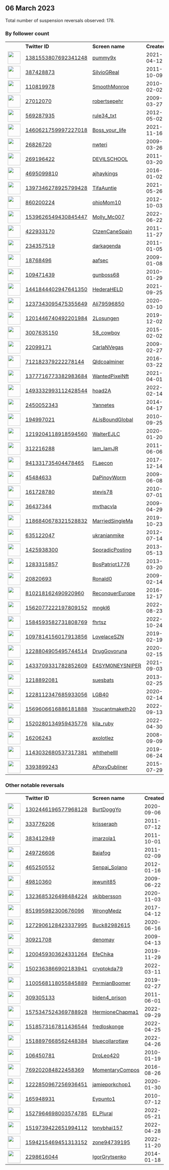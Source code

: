 
## 06 March 2023
Total number of suspension reversals observed: 178.

### By follower count
<table><tr><th></th><th align="left">Twitter ID</th><th align="left">Screen name</th>
<th align="left">Created</th><th align="left">Status</th><th align="left">Suspended</th><th align="left">Followers</th>
<tr><td><a href="https://pbs.twimg.com/profile_images/1632762549950115843/-KSPG2l4_normal.jpg"><img src="https://pbs.twimg.com/profile_images/1632762549950115843/-KSPG2l4_normal.jpg" width="40px" height="40px" align="center"/></a></td><td><a href="https://twitter.com/intent/user?user_id=1381553807692341248">1381553807692341248</a></td><td><a href="https://twitter.com/pummy9x">pummy9x</a></td><td>2021-04-12</td><td align="center"></td><td>2023-02-18</td><td>125955</td></tr>
<tr><td><a href="https://pbs.twimg.com/profile_images/1637136079483555840/U4n7-tBM_normal.jpg"><img src="https://pbs.twimg.com/profile_images/1637136079483555840/U4n7-tBM_normal.jpg" width="40px" height="40px" align="center"/></a></td><td><a href="https://twitter.com/intent/user?user_id=387428873">387428873</a></td><td><a href="https://twitter.com/SilvioGReal">SilvioGReal</a></td><td>2011-10-09</td><td align="center"></td><td>2023-02-27</td><td>111000</td></tr>
<tr><td><a href="https://pbs.twimg.com/profile_images/1466997339025985540/XYpN6c1B_normal.jpg"><img src="https://pbs.twimg.com/profile_images/1466997339025985540/XYpN6c1B_normal.jpg" width="40px" height="40px" align="center"/></a></td><td><a href="https://twitter.com/intent/user?user_id=110819978">110819978</a></td><td><a href="https://twitter.com/SmoothMonroe">SmoothMonroe</a></td><td>2010-02-02</td><td align="center"></td><td>2022-07-06</td><td>36590</td></tr>
<tr><td><a href="https://pbs.twimg.com/profile_images/1420975744377708547/u5IPoJ4L_normal.jpg"><img src="https://pbs.twimg.com/profile_images/1420975744377708547/u5IPoJ4L_normal.jpg" width="40px" height="40px" align="center"/></a></td><td><a href="https://twitter.com/intent/user?user_id=27012070">27012070</a></td><td><a href="https://twitter.com/robertsepehr">robertsepehr</a></td><td>2009-03-27</td><td align="center"></td><td>2023-01-17</td><td>25277</td></tr>
<tr><td><a href="https://pbs.twimg.com/profile_images/552238980247191552/jwiF6Zvu_normal.png"><img src="https://pbs.twimg.com/profile_images/552238980247191552/jwiF6Zvu_normal.png" width="40px" height="40px" align="center"/></a></td><td><a href="https://twitter.com/intent/user?user_id=569287935">569287935</a></td><td><a href="https://twitter.com/rule34_txt">rule34_txt</a></td><td>2012-05-02</td><td align="center"></td><td>2023-03-01</td><td>25223</td></tr>
<tr><td><a href="https://pbs.twimg.com/profile_images/1505132163024445443/P_muFrIf_normal.jpg"><img src="https://pbs.twimg.com/profile_images/1505132163024445443/P_muFrIf_normal.jpg" width="40px" height="40px" align="center"/></a></td><td><a href="https://twitter.com/intent/user?user_id=1460621759997227018">1460621759997227018</a></td><td><a href="https://twitter.com/Boss_your_life">Boss_your_life</a></td><td>2021-11-16</td><td align="center"></td><td>2023-02-27</td><td>15193</td></tr>
<tr><td><a href="https://pbs.twimg.com/profile_images/1642744045079498752/gaeUuEYW_normal.jpg"><img src="https://pbs.twimg.com/profile_images/1642744045079498752/gaeUuEYW_normal.jpg" width="40px" height="40px" align="center"/></a></td><td><a href="https://twitter.com/intent/user?user_id=26826720">26826720</a></td><td><a href="https://twitter.com/nwteri">nwteri</a></td><td>2009-03-26</td><td align="center">🔒</td><td>2022-11-08</td><td>7165</td></tr>
<tr><td><a href="https://pbs.twimg.com/profile_images/1539052483292561409/Ibur6d9m_normal.jpg"><img src="https://pbs.twimg.com/profile_images/1539052483292561409/Ibur6d9m_normal.jpg" width="40px" height="40px" align="center"/></a></td><td><a href="https://twitter.com/intent/user?user_id=269196422">269196422</a></td><td><a href="https://twitter.com/DEVILSCHOOL">DEVILSCHOOL</a></td><td>2011-03-20</td><td align="center"></td><td>2022-08-02</td><td>6461</td></tr>
<tr><td><a href="https://pbs.twimg.com/profile_images/1633961022431133699/aqYzOLZT_normal.jpg"><img src="https://pbs.twimg.com/profile_images/1633961022431133699/aqYzOLZT_normal.jpg" width="40px" height="40px" align="center"/></a></td><td><a href="https://twitter.com/intent/user?user_id=4695099810">4695099810</a></td><td><a href="https://twitter.com/ajhaykings">ajhaykings</a></td><td>2016-01-02</td><td align="center"></td><td>2022-10-15</td><td>4376</td></tr>
<tr><td><a href="https://pbs.twimg.com/profile_images/1591815209940811776/BFxDNrfZ_normal.jpg"><img src="https://pbs.twimg.com/profile_images/1591815209940811776/BFxDNrfZ_normal.jpg" width="40px" height="40px" align="center"/></a></td><td><a href="https://twitter.com/intent/user?user_id=1397346278925799428">1397346278925799428</a></td><td><a href="https://twitter.com/TifaAuntie">TifaAuntie</a></td><td>2021-05-26</td><td align="center"></td><td>2022-12-13</td><td>4127</td></tr>
<tr><td><a href="https://pbs.twimg.com/profile_images/1632977988605165569/pHyWj-hE_normal.jpg"><img src="https://pbs.twimg.com/profile_images/1632977988605165569/pHyWj-hE_normal.jpg" width="40px" height="40px" align="center"/></a></td><td><a href="https://twitter.com/intent/user?user_id=860200224">860200224</a></td><td><a href="https://twitter.com/ohioMom10">ohioMom10</a></td><td>2012-10-03</td><td align="center"></td><td></td><td>2833</td></tr>
<tr><td><a href="https://pbs.twimg.com/profile_images/1629244815492759553/nUZSl_4w_normal.jpg"><img src="https://pbs.twimg.com/profile_images/1629244815492759553/nUZSl_4w_normal.jpg" width="40px" height="40px" align="center"/></a></td><td><a href="https://twitter.com/intent/user?user_id=1539626549430845447">1539626549430845447</a></td><td><a href="https://twitter.com/Molly_Mc007">Molly_Mc007</a></td><td>2022-06-22</td><td align="center">🔒👋</td><td>2023-03-09</td><td>2739</td></tr>
<tr><td><a href="https://pbs.twimg.com/profile_images/1503985221909323780/OKmewyCy_normal.jpg"><img src="https://pbs.twimg.com/profile_images/1503985221909323780/OKmewyCy_normal.jpg" width="40px" height="40px" align="center"/></a></td><td><a href="https://twitter.com/intent/user?user_id=422933170">422933170</a></td><td><a href="https://twitter.com/CtzenCaneSpain">CtzenCaneSpain</a></td><td>2011-11-27</td><td align="center"></td><td>2022-03-31</td><td>2407</td></tr>
<tr><td><a href="https://pbs.twimg.com/profile_images/1118899511882080256/gqkUCFfB_normal.png"><img src="https://pbs.twimg.com/profile_images/1118899511882080256/gqkUCFfB_normal.png" width="40px" height="40px" align="center"/></a></td><td><a href="https://twitter.com/intent/user?user_id=234357519">234357519</a></td><td><a href="https://twitter.com/darkagenda">darkagenda</a></td><td>2011-01-05</td><td align="center"></td><td>2022-07-15</td><td>2257</td></tr>
<tr><td><a href="https://pbs.twimg.com/profile_images/112170869/sun_normal.jpg"><img src="https://pbs.twimg.com/profile_images/112170869/sun_normal.jpg" width="40px" height="40px" align="center"/></a></td><td><a href="https://twitter.com/intent/user?user_id=18768496">18768496</a></td><td><a href="https://twitter.com/aafsec">aafsec</a></td><td>2009-01-08</td><td align="center"></td><td></td><td>2191</td></tr>
<tr><td><a href="https://pbs.twimg.com/profile_images/1626575143416758273/6CAxHx3s_normal.jpg"><img src="https://pbs.twimg.com/profile_images/1626575143416758273/6CAxHx3s_normal.jpg" width="40px" height="40px" align="center"/></a></td><td><a href="https://twitter.com/intent/user?user_id=109471439">109471439</a></td><td><a href="https://twitter.com/gunboss68">gunboss68</a></td><td>2010-01-29</td><td align="center"></td><td>2023-03-05</td><td>2091</td></tr>
<tr><td><a href="https://pbs.twimg.com/profile_images/1573946891871473664/sXJ_HfB2_normal.jpg"><img src="https://pbs.twimg.com/profile_images/1573946891871473664/sXJ_HfB2_normal.jpg" width="40px" height="40px" align="center"/></a></td><td><a href="https://twitter.com/intent/user?user_id=1441844402947641350">1441844402947641350</a></td><td><a href="https://twitter.com/HederaHELD">HederaHELD</a></td><td>2021-09-25</td><td align="center"></td><td>2023-02-14</td><td>1994</td></tr>
<tr><td><a href="https://pbs.twimg.com/profile_images/1374738807342383105/o1p1qwM0_normal.jpg"><img src="https://pbs.twimg.com/profile_images/1374738807342383105/o1p1qwM0_normal.jpg" width="40px" height="40px" align="center"/></a></td><td><a href="https://twitter.com/intent/user?user_id=1237343095475355649">1237343095475355649</a></td><td><a href="https://twitter.com/Ali79596850">Ali79596850</a></td><td>2020-03-10</td><td align="center"></td><td></td><td>1911</td></tr>
<tr><td><a href="https://pbs.twimg.com/profile_images/1377734165563650050/Qqhs0u7a_normal.jpg"><img src="https://pbs.twimg.com/profile_images/1377734165563650050/Qqhs0u7a_normal.jpg" width="40px" height="40px" align="center"/></a></td><td><a href="https://twitter.com/intent/user?user_id=1201446740492201984">1201446740492201984</a></td><td><a href="https://twitter.com/2Losungen">2Losungen</a></td><td>2019-12-02</td><td align="center"></td><td>2023-02-27</td><td>1882</td></tr>
<tr><td><a href="https://pbs.twimg.com/profile_images/1386352058589122562/Dnrgv6gp_normal.jpg"><img src="https://pbs.twimg.com/profile_images/1386352058589122562/Dnrgv6gp_normal.jpg" width="40px" height="40px" align="center"/></a></td><td><a href="https://twitter.com/intent/user?user_id=3007635150">3007635150</a></td><td><a href="https://twitter.com/58_cowboy">58_cowboy</a></td><td>2015-02-02</td><td align="center"></td><td>2023-02-24</td><td>1735</td></tr>
<tr><td><a href="https://pbs.twimg.com/profile_images/1543011474800447488/XfP-LDUP_normal.jpg"><img src="https://pbs.twimg.com/profile_images/1543011474800447488/XfP-LDUP_normal.jpg" width="40px" height="40px" align="center"/></a></td><td><a href="https://twitter.com/intent/user?user_id=22099171">22099171</a></td><td><a href="https://twitter.com/CarlaNVegas">CarlaNVegas</a></td><td>2009-02-27</td><td align="center"></td><td>2022-09-19</td><td>1674</td></tr>
<tr><td><a href="https://pbs.twimg.com/profile_images/1094932895330783235/JWQw3vaP_normal.jpg"><img src="https://pbs.twimg.com/profile_images/1094932895330783235/JWQw3vaP_normal.jpg" width="40px" height="40px" align="center"/></a></td><td><a href="https://twitter.com/intent/user?user_id=712182379222278144">712182379222278144</a></td><td><a href="https://twitter.com/Qldcoalminer">Qldcoalminer</a></td><td>2016-03-22</td><td align="center"></td><td></td><td>1627</td></tr>
<tr><td><a href="https://pbs.twimg.com/profile_images/1631677898359812096/GotEmNqm_normal.jpg"><img src="https://pbs.twimg.com/profile_images/1631677898359812096/GotEmNqm_normal.jpg" width="40px" height="40px" align="center"/></a></td><td><a href="https://twitter.com/intent/user?user_id=1377716773382983684">1377716773382983684</a></td><td><a href="https://twitter.com/WantedPixelNft">WantedPixelNft</a></td><td>2021-04-01</td><td align="center"></td><td></td><td>1584</td></tr>
<tr><td><a href="https://pbs.twimg.com/profile_images/1545053991985328128/cFArj8BO_normal.jpg"><img src="https://pbs.twimg.com/profile_images/1545053991985328128/cFArj8BO_normal.jpg" width="40px" height="40px" align="center"/></a></td><td><a href="https://twitter.com/intent/user?user_id=1493332993112428544">1493332993112428544</a></td><td><a href="https://twitter.com/hoad2A">hoad2A</a></td><td>2022-02-14</td><td align="center"></td><td>2023-02-15</td><td>1542</td></tr>
<tr><td><a href="https://pbs.twimg.com/profile_images/1072455408546131968/6NYjfI5M_normal.jpg"><img src="https://pbs.twimg.com/profile_images/1072455408546131968/6NYjfI5M_normal.jpg" width="40px" height="40px" align="center"/></a></td><td><a href="https://twitter.com/intent/user?user_id=2450052343">2450052343</a></td><td><a href="https://twitter.com/Yannetes">Yannetes</a></td><td>2014-04-17</td><td align="center"></td><td>2022-06-09</td><td>1532</td></tr>
<tr><td><a href="https://pbs.twimg.com/profile_images/1310377192996642822/tTqz3ndy_normal.jpg"><img src="https://pbs.twimg.com/profile_images/1310377192996642822/tTqz3ndy_normal.jpg" width="40px" height="40px" align="center"/></a></td><td><a href="https://twitter.com/intent/user?user_id=194997021">194997021</a></td><td><a href="https://twitter.com/ALisBoundGlobal">ALisBoundGlobal</a></td><td>2010-09-25</td><td align="center"></td><td>2022-04-05</td><td>1517</td></tr>
<tr><td><a href="https://pbs.twimg.com/profile_images/1250161448904507395/KIsH7Ptz_normal.jpg"><img src="https://pbs.twimg.com/profile_images/1250161448904507395/KIsH7Ptz_normal.jpg" width="40px" height="40px" align="center"/></a></td><td><a href="https://twitter.com/intent/user?user_id=1219204118918594560">1219204118918594560</a></td><td><a href="https://twitter.com/WalterEJLC">WalterEJLC</a></td><td>2020-01-20</td><td align="center"></td><td>2022-05-01</td><td>1511</td></tr>
<tr><td><a href="https://pbs.twimg.com/profile_images/1641029306632511488/bMAzLwHW_normal.jpg"><img src="https://pbs.twimg.com/profile_images/1641029306632511488/bMAzLwHW_normal.jpg" width="40px" height="40px" align="center"/></a></td><td><a href="https://twitter.com/intent/user?user_id=312216288">312216288</a></td><td><a href="https://twitter.com/Iam_IamJR">Iam_IamJR</a></td><td>2011-06-06</td><td align="center"></td><td>2022-07-17</td><td>1462</td></tr>
<tr><td><a href="https://pbs.twimg.com/profile_images/1526146177472905216/Dn6XHWkI_normal.jpg"><img src="https://pbs.twimg.com/profile_images/1526146177472905216/Dn6XHWkI_normal.jpg" width="40px" height="40px" align="center"/></a></td><td><a href="https://twitter.com/intent/user?user_id=941331735404478465">941331735404478465</a></td><td><a href="https://twitter.com/FLaecon">FLaecon</a></td><td>2017-12-14</td><td align="center"></td><td>2022-06-01</td><td>1275</td></tr>
<tr><td><a href="https://pbs.twimg.com/profile_images/1487456754879594497/RjfNyUOG_normal.jpg"><img src="https://pbs.twimg.com/profile_images/1487456754879594497/RjfNyUOG_normal.jpg" width="40px" height="40px" align="center"/></a></td><td><a href="https://twitter.com/intent/user?user_id=45484633">45484633</a></td><td><a href="https://twitter.com/DaPinoyWorm">DaPinoyWorm</a></td><td>2009-06-08</td><td align="center"></td><td>2022-07-23</td><td>1244</td></tr>
<tr><td><a href="https://pbs.twimg.com/profile_images/1353770443866574848/w2XX7XZA_normal.jpg"><img src="https://pbs.twimg.com/profile_images/1353770443866574848/w2XX7XZA_normal.jpg" width="40px" height="40px" align="center"/></a></td><td><a href="https://twitter.com/intent/user?user_id=161728780">161728780</a></td><td><a href="https://twitter.com/stevis78">stevis78</a></td><td>2010-07-01</td><td align="center"></td><td></td><td>1214</td></tr>
<tr><td><a href="https://pbs.twimg.com/profile_images/1636179039873294337/50-rdlrD_normal.jpg"><img src="https://pbs.twimg.com/profile_images/1636179039873294337/50-rdlrD_normal.jpg" width="40px" height="40px" align="center"/></a></td><td><a href="https://twitter.com/intent/user?user_id=36437344">36437344</a></td><td><a href="https://twitter.com/mvthacvla">mvthacvla</a></td><td>2009-04-29</td><td align="center"></td><td>2023-02-07</td><td>1138</td></tr>
<tr><td><a href="https://pbs.twimg.com/profile_images/1632786429305667584/GIxxfd6v_normal.jpg"><img src="https://pbs.twimg.com/profile_images/1632786429305667584/GIxxfd6v_normal.jpg" width="40px" height="40px" align="center"/></a></td><td><a href="https://twitter.com/intent/user?user_id=1186840678321528832">1186840678321528832</a></td><td><a href="https://twitter.com/MarriedSingleMa">MarriedSingleMa</a></td><td>2019-10-23</td><td align="center"></td><td></td><td>1062</td></tr>
<tr><td><a href="https://pbs.twimg.com/profile_images/1594837183403286530/jpyxOPmR_normal.jpg"><img src="https://pbs.twimg.com/profile_images/1594837183403286530/jpyxOPmR_normal.jpg" width="40px" height="40px" align="center"/></a></td><td><a href="https://twitter.com/intent/user?user_id=635122047">635122047</a></td><td><a href="https://twitter.com/ukranianmike">ukranianmike</a></td><td>2012-07-14</td><td align="center">👋</td><td>2022-12-21</td><td>1024</td></tr>
<tr><td><a href="https://pbs.twimg.com/profile_images/1632792976484098048/UaO5pXSl_normal.jpg"><img src="https://pbs.twimg.com/profile_images/1632792976484098048/UaO5pXSl_normal.jpg" width="40px" height="40px" align="center"/></a></td><td><a href="https://twitter.com/intent/user?user_id=1425938300">1425938300</a></td><td><a href="https://twitter.com/SporadicPosting">SporadicPosting</a></td><td>2013-05-13</td><td align="center"></td><td>2022-11-06</td><td>1020</td></tr>
<tr><td><a href="https://pbs.twimg.com/profile_images/1541072225431863297/odFyacmF_normal.jpg"><img src="https://pbs.twimg.com/profile_images/1541072225431863297/odFyacmF_normal.jpg" width="40px" height="40px" align="center"/></a></td><td><a href="https://twitter.com/intent/user?user_id=1283315857">1283315857</a></td><td><a href="https://twitter.com/BosPatriot1776">BosPatriot1776</a></td><td>2013-03-20</td><td align="center"></td><td>2022-07-14</td><td>917</td></tr>
<tr><td><a href="https://pbs.twimg.com/profile_images/1307370845027930116/jKAmPnt__normal.jpg"><img src="https://pbs.twimg.com/profile_images/1307370845027930116/jKAmPnt__normal.jpg" width="40px" height="40px" align="center"/></a></td><td><a href="https://twitter.com/intent/user?user_id=20820693">20820693</a></td><td><a href="https://twitter.com/Ronald0">Ronald0</a></td><td>2009-02-14</td><td align="center"></td><td>2022-04-24</td><td>913</td></tr>
<tr><td><a href="https://pbs.twimg.com/profile_images/1086223882279890944/c392_0Ad_normal.jpg"><img src="https://pbs.twimg.com/profile_images/1086223882279890944/c392_0Ad_normal.jpg" width="40px" height="40px" align="center"/></a></td><td><a href="https://twitter.com/intent/user?user_id=810218162490920960">810218162490920960</a></td><td><a href="https://twitter.com/ReconquerEurope">ReconquerEurope</a></td><td>2016-12-17</td><td align="center"></td><td></td><td>905</td></tr>
<tr><td><a href="https://pbs.twimg.com/profile_images/1562201767579791370/4HFGTbk1_normal.jpg"><img src="https://pbs.twimg.com/profile_images/1562201767579791370/4HFGTbk1_normal.jpg" width="40px" height="40px" align="center"/></a></td><td><a href="https://twitter.com/intent/user?user_id=1562077222197809152">1562077222197809152</a></td><td><a href="https://twitter.com/mngkl6">mngkl6</a></td><td>2022-08-23</td><td align="center"></td><td>2023-02-26</td><td>873</td></tr>
<tr><td><a href="https://pbs.twimg.com/profile_images/1641615169380810752/WaIlhMfW_normal.jpg"><img src="https://pbs.twimg.com/profile_images/1641615169380810752/WaIlhMfW_normal.jpg" width="40px" height="40px" align="center"/></a></td><td><a href="https://twitter.com/intent/user?user_id=1584593582731808769">1584593582731808769</a></td><td><a href="https://twitter.com/fhrtsz">fhrtsz</a></td><td>2022-10-24</td><td align="center"></td><td>2022-11-23</td><td>853</td></tr>
<tr><td><a href="https://pbs.twimg.com/profile_images/1604938575996395526/NwvludST_normal.jpg"><img src="https://pbs.twimg.com/profile_images/1604938575996395526/NwvludST_normal.jpg" width="40px" height="40px" align="center"/></a></td><td><a href="https://twitter.com/intent/user?user_id=1097814156017913856">1097814156017913856</a></td><td><a href="https://twitter.com/LovelaceSZN">LovelaceSZN</a></td><td>2019-02-19</td><td align="center"></td><td>2023-02-23</td><td>798</td></tr>
<tr><td><a href="https://pbs.twimg.com/profile_images/1229064272472240134/bzv6Wdqg_normal.jpg"><img src="https://pbs.twimg.com/profile_images/1229064272472240134/bzv6Wdqg_normal.jpg" width="40px" height="40px" align="center"/></a></td><td><a href="https://twitter.com/intent/user?user_id=1228804905495744514">1228804905495744514</a></td><td><a href="https://twitter.com/DrugGovoruna">DrugGovoruna</a></td><td>2020-02-15</td><td align="center"></td><td>2022-09-26</td><td>798</td></tr>
<tr><td><a href="https://pbs.twimg.com/profile_images/1588828633795203072/sJ2UuZum_normal.jpg"><img src="https://pbs.twimg.com/profile_images/1588828633795203072/sJ2UuZum_normal.jpg" width="40px" height="40px" align="center"/></a></td><td><a href="https://twitter.com/intent/user?user_id=1433709331782852609">1433709331782852609</a></td><td><a href="https://twitter.com/E4SYM0NEYSNIPER">E4SYM0NEYSNIPER</a></td><td>2021-09-03</td><td align="center"></td><td>2022-11-13</td><td>796</td></tr>
<tr><td><a href="https://pbs.twimg.com/profile_images/1456747143415443462/dsQXt9u-_normal.jpg"><img src="https://pbs.twimg.com/profile_images/1456747143415443462/dsQXt9u-_normal.jpg" width="40px" height="40px" align="center"/></a></td><td><a href="https://twitter.com/intent/user?user_id=1218892081">1218892081</a></td><td><a href="https://twitter.com/suesbats">suesbats</a></td><td>2013-02-25</td><td align="center"></td><td>2022-07-16</td><td>783</td></tr>
<tr><td><a href="https://pbs.twimg.com/profile_images/1410884637174403072/hkEIC5UE_normal.jpg"><img src="https://pbs.twimg.com/profile_images/1410884637174403072/hkEIC5UE_normal.jpg" width="40px" height="40px" align="center"/></a></td><td><a href="https://twitter.com/intent/user?user_id=1228112347685933056">1228112347685933056</a></td><td><a href="https://twitter.com/LGB40">LGB40</a></td><td>2020-02-14</td><td align="center"></td><td></td><td>769</td></tr>
<tr><td><a href="https://pbs.twimg.com/profile_images/1615817883593973766/v_uvc4CI_normal.jpg"><img src="https://pbs.twimg.com/profile_images/1615817883593973766/v_uvc4CI_normal.jpg" width="40px" height="40px" align="center"/></a></td><td><a href="https://twitter.com/intent/user?user_id=1569606616886181888">1569606616886181888</a></td><td><a href="https://twitter.com/Youcantmaketh20">Youcantmaketh20</a></td><td>2022-09-13</td><td align="center"></td><td>2023-02-24</td><td>741</td></tr>
<tr><td><a href="https://pbs.twimg.com/profile_images/1605233340998639616/DGlLLFn9_normal.jpg"><img src="https://pbs.twimg.com/profile_images/1605233340998639616/DGlLLFn9_normal.jpg" width="40px" height="40px" align="center"/></a></td><td><a href="https://twitter.com/intent/user?user_id=1520280134959435776">1520280134959435776</a></td><td><a href="https://twitter.com/kila_ruby">kila_ruby</a></td><td>2022-04-30</td><td align="center"></td><td>2023-03-05</td><td>706</td></tr>
<tr><td><a href="https://pbs.twimg.com/profile_images/1635712970838638616/dvr_oWc8_normal.jpg"><img src="https://pbs.twimg.com/profile_images/1635712970838638616/dvr_oWc8_normal.jpg" width="40px" height="40px" align="center"/></a></td><td><a href="https://twitter.com/intent/user?user_id=16206243">16206243</a></td><td><a href="https://twitter.com/axolotlez">axolotlez</a></td><td>2008-09-09</td><td align="center">🔒</td><td>2022-05-27</td><td>702</td></tr>
<tr><td><a href="https://pbs.twimg.com/profile_images/1641458013734318081/JFbe9bLG_normal.jpg"><img src="https://pbs.twimg.com/profile_images/1641458013734318081/JFbe9bLG_normal.jpg" width="40px" height="40px" align="center"/></a></td><td><a href="https://twitter.com/intent/user?user_id=1143032680537317381">1143032680537317381</a></td><td><a href="https://twitter.com/whthehellll">whthehellll</a></td><td>2019-06-24</td><td align="center"></td><td>2023-01-03</td><td>689</td></tr>
<tr><td><a href="https://pbs.twimg.com/profile_images/1624050725071233025/HbTIohoJ_normal.jpg"><img src="https://pbs.twimg.com/profile_images/1624050725071233025/HbTIohoJ_normal.jpg" width="40px" height="40px" align="center"/></a></td><td><a href="https://twitter.com/intent/user?user_id=3393899243">3393899243</a></td><td><a href="https://twitter.com/APoxyDubliner">APoxyDubliner</a></td><td>2015-07-29</td><td align="center"></td><td>2023-02-21</td><td>677</td></tr>
</table>

### Other notable reversals
<table><tr><th></th><th align="left">Twitter ID</th><th align="left">Screen name</th>
<th align="left">Created</th><th align="left">Status</th><th align="left">Suspended</th><th align="left">Followers</th>
<tr><td><a href="https://pbs.twimg.com/profile_images/1587089949647667200/Pt_vUfdF_normal.jpg"><img src="https://pbs.twimg.com/profile_images/1587089949647667200/Pt_vUfdF_normal.jpg" width="40px" height="40px" align="center"/></a></td><td><a href="https://twitter.com/intent/user?user_id=1302446196577968128">1302446196577968128</a></td><td><a href="https://twitter.com/BurtDoggYo">BurtDoggYo</a></td><td>2020-09-06</td><td align="center"></td><td>2022-12-13</td><td>628</td></tr>
<tr><td><a href="https://pbs.twimg.com/profile_images/1634759659797237760/ZGWLoq32_normal.jpg"><img src="https://pbs.twimg.com/profile_images/1634759659797237760/ZGWLoq32_normal.jpg" width="40px" height="40px" align="center"/></a></td><td><a href="https://twitter.com/intent/user?user_id=333776206">333776206</a></td><td><a href="https://twitter.com/krisseraph">krisseraph</a></td><td>2011-07-12</td><td align="center"></td><td>2022-11-21</td><td>55</td></tr>
<tr><td><a href="https://pbs.twimg.com/profile_images/3566754894/321b3ea0d014a5d1aed997a51d6ba9cd_normal.jpeg"><img src="https://pbs.twimg.com/profile_images/3566754894/321b3ea0d014a5d1aed997a51d6ba9cd_normal.jpeg" width="40px" height="40px" align="center"/></a></td><td><a href="https://twitter.com/intent/user?user_id=383412949">383412949</a></td><td><a href="https://twitter.com/jmarzola1">jmarzola1</a></td><td>2011-10-01</td><td align="center"></td><td>2023-02-27</td><td>249</td></tr>
<tr><td><a href="https://pbs.twimg.com/profile_images/1529657154671505408/uVG4zLcm_normal.jpg"><img src="https://pbs.twimg.com/profile_images/1529657154671505408/uVG4zLcm_normal.jpg" width="40px" height="40px" align="center"/></a></td><td><a href="https://twitter.com/intent/user?user_id=249726606">249726606</a></td><td><a href="https://twitter.com/Bajafog">Bajafog</a></td><td>2011-02-09</td><td align="center"></td><td>2023-02-15</td><td>64</td></tr>
<tr><td><a href="https://pbs.twimg.com/profile_images/1631632589974011909/ljJ3-j_W_normal.jpg"><img src="https://pbs.twimg.com/profile_images/1631632589974011909/ljJ3-j_W_normal.jpg" width="40px" height="40px" align="center"/></a></td><td><a href="https://twitter.com/intent/user?user_id=465250552">465250552</a></td><td><a href="https://twitter.com/Senpai_Solano">Senpai_Solano</a></td><td>2012-01-16</td><td align="center"></td><td>2023-03-01</td><td>62</td></tr>
<tr><td><a href="https://pbs.twimg.com/profile_images/287156190/l_8f4c784b44b1a7deb91a6c730e181f87_normal.jpg"><img src="https://pbs.twimg.com/profile_images/287156190/l_8f4c784b44b1a7deb91a6c730e181f87_normal.jpg" width="40px" height="40px" align="center"/></a></td><td><a href="https://twitter.com/intent/user?user_id=49810360">49810360</a></td><td><a href="https://twitter.com/jewunit85">jewunit85</a></td><td>2009-06-22</td><td align="center">🔒</td><td>2023-02-27</td><td>109</td></tr>
<tr><td><a href="https://pbs.twimg.com/profile_images/1323687070590738436/i2EMa0HR_normal.jpg"><img src="https://pbs.twimg.com/profile_images/1323687070590738436/i2EMa0HR_normal.jpg" width="40px" height="40px" align="center"/></a></td><td><a href="https://twitter.com/intent/user?user_id=1323685326498484224">1323685326498484224</a></td><td><a href="https://twitter.com/skibbersson">skibbersson</a></td><td>2020-11-03</td><td align="center"></td><td>2022-12-19</td><td>316</td></tr>
<tr><td><a href="https://pbs.twimg.com/profile_images/1294154259785818113/5dqMJ0mK_normal.jpg"><img src="https://pbs.twimg.com/profile_images/1294154259785818113/5dqMJ0mK_normal.jpg" width="40px" height="40px" align="center"/></a></td><td><a href="https://twitter.com/intent/user?user_id=851995982300676096">851995982300676096</a></td><td><a href="https://twitter.com/WrongMedz">WrongMedz</a></td><td>2017-04-12</td><td align="center"></td><td>2023-02-07</td><td>69</td></tr>
<tr><td><a href="https://pbs.twimg.com/profile_images/1605641100055683073/ULea-qbe_normal.jpg"><img src="https://pbs.twimg.com/profile_images/1605641100055683073/ULea-qbe_normal.jpg" width="40px" height="40px" align="center"/></a></td><td><a href="https://twitter.com/intent/user?user_id=1272906128423337995">1272906128423337995</a></td><td><a href="https://twitter.com/Buck82982615">Buck82982615</a></td><td>2020-06-16</td><td align="center"></td><td>2023-01-14</td><td>4</td></tr>
<tr><td><a href="https://pbs.twimg.com/profile_images/1348009650113929222/3hhAMWe0_normal.jpg"><img src="https://pbs.twimg.com/profile_images/1348009650113929222/3hhAMWe0_normal.jpg" width="40px" height="40px" align="center"/></a></td><td><a href="https://twitter.com/intent/user?user_id=30921708">30921708</a></td><td><a href="https://twitter.com/denomay">denomay</a></td><td>2009-04-13</td><td align="center"></td><td>2023-02-25</td><td>264</td></tr>
<tr><td><a href="https://pbs.twimg.com/profile_images/1354047354115076096/ERSO2RSr_normal.jpg"><img src="https://pbs.twimg.com/profile_images/1354047354115076096/ERSO2RSr_normal.jpg" width="40px" height="40px" align="center"/></a></td><td><a href="https://twitter.com/intent/user?user_id=1200459303624331264">1200459303624331264</a></td><td><a href="https://twitter.com/EfeChika">EfeChika</a></td><td>2019-11-29</td><td align="center">🔒</td><td>2022-12-18</td><td>271</td></tr>
<tr><td><a href="https://pbs.twimg.com/profile_images/1620839228975218696/gdIIKEYZ_normal.jpg"><img src="https://pbs.twimg.com/profile_images/1620839228975218696/gdIIKEYZ_normal.jpg" width="40px" height="40px" align="center"/></a></td><td><a href="https://twitter.com/intent/user?user_id=1502363866902183941">1502363866902183941</a></td><td><a href="https://twitter.com/cryptokda79">cryptokda79</a></td><td>2022-03-11</td><td align="center"></td><td>2023-02-24</td><td>244</td></tr>
<tr><td><a href="https://pbs.twimg.com/profile_images/1100568244048588800/Div4iHFu_normal.png"><img src="https://pbs.twimg.com/profile_images/1100568244048588800/Div4iHFu_normal.png" width="40px" height="40px" align="center"/></a></td><td><a href="https://twitter.com/intent/user?user_id=1100568118055845889">1100568118055845889</a></td><td><a href="https://twitter.com/PermianBoomer">PermianBoomer</a></td><td>2019-02-27</td><td align="center"></td><td>2022-12-29</td><td>114</td></tr>
<tr><td><a href="https://pbs.twimg.com/profile_images/1541662657362546689/8ugbeWpq_normal.jpg"><img src="https://pbs.twimg.com/profile_images/1541662657362546689/8ugbeWpq_normal.jpg" width="40px" height="40px" align="center"/></a></td><td><a href="https://twitter.com/intent/user?user_id=309305133">309305133</a></td><td><a href="https://twitter.com/biden4_prison">biden4_prison</a></td><td>2011-06-01</td><td align="center"></td><td>2022-06-29</td><td>522</td></tr>
<tr><td><a href="https://pbs.twimg.com/profile_images/1575348975385055233/kcgBskU5_normal.jpg"><img src="https://pbs.twimg.com/profile_images/1575348975385055233/kcgBskU5_normal.jpg" width="40px" height="40px" align="center"/></a></td><td><a href="https://twitter.com/intent/user?user_id=1575347524369788928">1575347524369788928</a></td><td><a href="https://twitter.com/HermioneChapma1">HermioneChapma1</a></td><td>2022-09-29</td><td align="center"></td><td>2022-12-28</td><td>81</td></tr>
<tr><td><a href="https://pbs.twimg.com/profile_images/1518587793991208960/y3o0bA2U_normal.jpg"><img src="https://pbs.twimg.com/profile_images/1518587793991208960/y3o0bA2U_normal.jpg" width="40px" height="40px" align="center"/></a></td><td><a href="https://twitter.com/intent/user?user_id=1518573167811436544">1518573167811436544</a></td><td><a href="https://twitter.com/fredloskonge">fredloskonge</a></td><td>2022-04-25</td><td align="center"></td><td>2023-02-05</td><td>221</td></tr>
<tr><td><a href="https://pbs.twimg.com/profile_images/1518900434156474368/J6yXL8la_normal.jpg"><img src="https://pbs.twimg.com/profile_images/1518900434156474368/J6yXL8la_normal.jpg" width="40px" height="40px" align="center"/></a></td><td><a href="https://twitter.com/intent/user?user_id=1518897668562448384">1518897668562448384</a></td><td><a href="https://twitter.com/bluecollarotlaw">bluecollarotlaw</a></td><td>2022-04-26</td><td align="center"></td><td>2023-02-28</td><td>22</td></tr>
<tr><td><a href="https://pbs.twimg.com/profile_images/1458501005314768902/bCJVgSjo_normal.jpg"><img src="https://pbs.twimg.com/profile_images/1458501005314768902/bCJVgSjo_normal.jpg" width="40px" height="40px" align="center"/></a></td><td><a href="https://twitter.com/intent/user?user_id=106450781">106450781</a></td><td><a href="https://twitter.com/DroLeo420">DroLeo420</a></td><td>2010-01-19</td><td align="center"></td><td>2022-10-11</td><td>8</td></tr>
<tr><td><a href="https://pbs.twimg.com/profile_images/1598300536549376002/FAyGy4Mq_normal.jpg"><img src="https://pbs.twimg.com/profile_images/1598300536549376002/FAyGy4Mq_normal.jpg" width="40px" height="40px" align="center"/></a></td><td><a href="https://twitter.com/intent/user?user_id=769202084822458369">769202084822458369</a></td><td><a href="https://twitter.com/MomentaryCompos">MomentaryCompos</a></td><td>2016-08-26</td><td align="center">🚫</td><td>2023-02-25</td><td>93</td></tr>
<tr><td><a href="https://pbs.twimg.com/profile_images/1469675217358311424/qn8i9qk6_normal.jpg"><img src="https://pbs.twimg.com/profile_images/1469675217358311424/qn8i9qk6_normal.jpg" width="40px" height="40px" align="center"/></a></td><td><a href="https://twitter.com/intent/user?user_id=1222850967256936451">1222850967256936451</a></td><td><a href="https://twitter.com/jamieporkchop1">jamieporkchop1</a></td><td>2020-01-30</td><td align="center"></td><td>2022-11-08</td><td>227</td></tr>
<tr><td><a href="https://pbs.twimg.com/profile_images/1626108084203540481/Bma2q0hp_normal.jpg"><img src="https://pbs.twimg.com/profile_images/1626108084203540481/Bma2q0hp_normal.jpg" width="40px" height="40px" align="center"/></a></td><td><a href="https://twitter.com/intent/user?user_id=165948931">165948931</a></td><td><a href="https://twitter.com/Eypunto1">Eypunto1</a></td><td>2010-07-12</td><td align="center"></td><td>2023-02-26</td><td>197</td></tr>
<tr><td><a href="https://pbs.twimg.com/profile_images/1528281990105030656/muxIpXA9_normal.jpg"><img src="https://pbs.twimg.com/profile_images/1528281990105030656/muxIpXA9_normal.jpg" width="40px" height="40px" align="center"/></a></td><td><a href="https://twitter.com/intent/user?user_id=1527964698003574785">1527964698003574785</a></td><td><a href="https://twitter.com/EI_Plural">EI_Plural</a></td><td>2022-05-21</td><td align="center"></td><td>2022-12-06</td><td>446</td></tr>
<tr><td><a href="https://pbs.twimg.com/profile_images/1543971913701109760/C9xpu5zJ_normal.jpg"><img src="https://pbs.twimg.com/profile_images/1543971913701109760/C9xpu5zJ_normal.jpg" width="40px" height="40px" align="center"/></a></td><td><a href="https://twitter.com/intent/user?user_id=1519739422651994112">1519739422651994112</a></td><td><a href="https://twitter.com/tonybhai157">tonybhai157</a></td><td>2022-04-28</td><td align="center">🚫</td><td>2023-01-10</td><td>4</td></tr>
<tr><td><a href="https://pbs.twimg.com/profile_images/1594215896511180800/d8uGaYJ1_normal.jpg"><img src="https://pbs.twimg.com/profile_images/1594215896511180800/d8uGaYJ1_normal.jpg" width="40px" height="40px" align="center"/></a></td><td><a href="https://twitter.com/intent/user?user_id=1594215469451313152">1594215469451313152</a></td><td><a href="https://twitter.com/zone94739195">zone94739195</a></td><td>2022-11-20</td><td align="center"></td><td>2022-12-23</td><td>13</td></tr>
<tr><td><a href="https://pbs.twimg.com/profile_images/815947906431799296/qfcUBGWD_normal.jpg"><img src="https://pbs.twimg.com/profile_images/815947906431799296/qfcUBGWD_normal.jpg" width="40px" height="40px" align="center"/></a></td><td><a href="https://twitter.com/intent/user?user_id=2298616044">2298616044</a></td><td><a href="https://twitter.com/IgorGrytsenko">IgorGrytsenko</a></td><td>2014-01-18</td><td align="center"></td><td>2022-12-06</td><td>43</td></tr>
</table>
